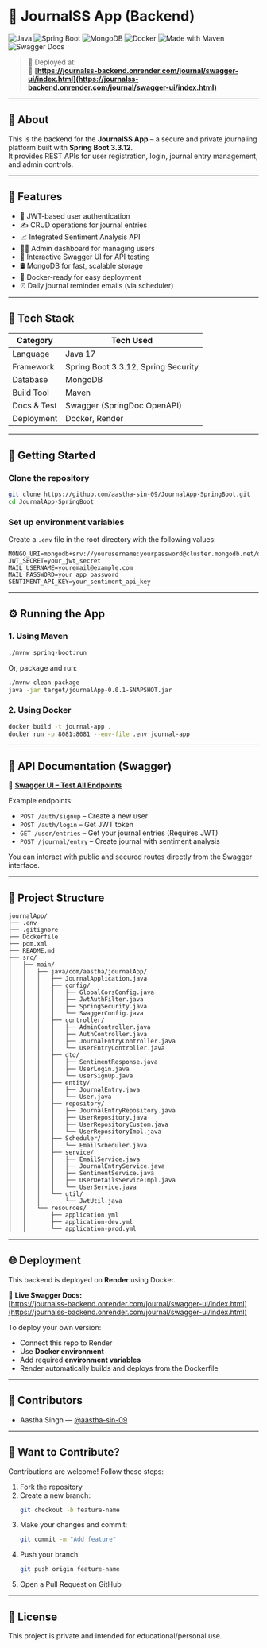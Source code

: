 
# 📝 JournalSS App (Backend)

![Java](https://img.shields.io/badge/Java-17-blue?logo=java)
![Spring Boot](https://img.shields.io/badge/Spring%20Boot-3.3.12-brightgreen?logo=springboot)
![MongoDB](https://img.shields.io/badge/MongoDB-Database-success?logo=mongodb)
![Docker](https://img.shields.io/badge/Dockerized-%E2%9C%94-blue?logo=docker)
![Made with Maven](https://img.shields.io/badge/Build-Maven-FF5733?logo=apachemaven)
![Swagger Docs](https://img.shields.io/badge/API-Swagger_UI-yellow?logo=swagger)

> 🚧 Deployed at:  
> 🔗 **[https://journalss-backend.onrender.com/journal/swagger-ui/index.html](https://journalss-backend.onrender.com/journal/swagger-ui/index.html)**
---

## 📖 About

This is the backend for the **JournalSS App** – a secure and private journaling platform built with **Spring Boot 3.3.12**.  
It provides REST APIs for user registration, login, journal entry management, and admin controls.

---

## 🚀 Features

- 🔐 JWT-based user authentication
- ✍️ CRUD operations for journal entries
- 📈 Integrated Sentiment Analysis API
- 👩‍💼 Admin dashboard for managing users
- 📄 Interactive Swagger UI for API testing
- 🛢️ MongoDB for fast, scalable storage
- 🐳 Docker-ready for easy deployment
- ⏰ Daily journal reminder emails (via scheduler)

---

## 🧱 Tech Stack

| Category      | Tech Used                           |
|---------------|-------------------------------------|
| Language      | Java 17                             |
| Framework     | Spring Boot 3.3.12, Spring Security |
| Database      | MongoDB                             |
| Build Tool    | Maven                               |
| Docs & Test   | Swagger (SpringDoc OpenAPI)         |
| Deployment    | Docker, Render                      |

---

## 🧪 Getting Started

### Clone the repository

```bash
git clone https://github.com/aastha-sin-09/JournalApp-SpringBoot.git
cd JournalApp-SpringBoot
```

### Set up environment variables

Create a `.env` file in the root directory with the following values:

```env
MONGO_URI=mongodb+srv://yourusername:yourpassword@cluster.mongodb.net/dbname
JWT_SECRET=your_jwt_secret
MAIL_USERNAME=youremail@example.com
MAIL_PASSWORD=your_app_password
SENTIMENT_API_KEY=your_sentiment_api_key
```

---

## ⚙️ Running the App

### 1. Using Maven

```bash
./mvnw spring-boot:run
```

Or, package and run:

```bash
./mvnw clean package
java -jar target/journalApp-0.0.1-SNAPSHOT.jar
```

### 2. Using Docker

```bash
docker build -t journal-app .
docker run -p 8081:8081 --env-file .env journal-app
```

---

## 📄 API Documentation (Swagger)

🔗 **[Swagger UI – Test All Endpoints](https://journalss-backend.onrender.com/journal/swagger-ui/index.html)**

Example endpoints:
- `POST /auth/signup` – Create a new user
- `POST /auth/login` – Get JWT token
- `GET /user/entries` – Get your journal entries (Requires JWT)
- `POST /journal/entry` – Create journal with sentiment analysis

You can interact with public and secured routes directly from the Swagger interface.

---

## 🧱 Project Structure

```
journalApp/
├── .env
├── .gitignore
├── Dockerfile
├── pom.xml
├── README.md
├── src/
│   ├── main/
│   │   ├── java/com/aastha/journalApp/
│   │   │   ├── JournalApplication.java
│   │   │   ├── config/
│   │   │   │   ├── GlobalCorsConfig.java
│   │   │   │   ├── JwtAuthFilter.java
│   │   │   │   ├── SpringSecurity.java
│   │   │   │   └── SwaggerConfig.java
│   │   │   ├── controller/
│   │   │   │   ├── AdminController.java
│   │   │   │   ├── AuthController.java
│   │   │   │   ├── JournalEntryController.java
│   │   │   │   └── UserEntryController.java
│   │   │   ├── dto/
│   │   │   │   ├── SentimentResponse.java
│   │   │   │   ├── UserLogin.java
│   │   │   │   └── UserSignUp.java
│   │   │   ├── entity/
│   │   │   │   ├── JournalEntry.java
│   │   │   │   └── User.java
│   │   │   ├── repository/
│   │   │   │   ├── JournalEntryRepository.java
│   │   │   │   ├── UserRepository.java
│   │   │   │   ├── UserRepositoryCustom.java
│   │   │   │   └── UserRepositoryImpl.java
│   │   │   ├── Scheduler/
│   │   │   │   └── EmailScheduler.java
│   │   │   ├── service/
│   │   │   │   ├── EmailService.java
│   │   │   │   ├── JournalEntryService.java
│   │   │   │   ├── SentimentService.java
│   │   │   │   ├── UserDetailsServiceImpl.java
│   │   │   │   └── UserService.java
│   │   │   └── util/
│   │   │       └── JwtUtil.java
│   │   └── resources/
│   │       ├── application.yml
│   │       ├── application-dev.yml
│   │       └── application-prod.yml
```

---

## 🌐 Deployment

This backend is deployed on **Render** using Docker.

🔗 **Live Swagger Docs:**  
[https://journalss-backend.onrender.com/journal/swagger-ui/index.html](https://journalss-backend.onrender.com/journal/swagger-ui/index.html)

To deploy your own version:
- Connect this repo to Render
- Use **Docker environment**
- Add required **environment variables**
- Render automatically builds and deploys from the Dockerfile
---

## 🤝 Contributors

- Aastha Singh — [@aastha-sin-09](https://github.com/aastha-sin-09)

---

## 🧩 Want to Contribute?

Contributions are welcome! Follow these steps:

1. Fork the repository
2. Create a new branch:  
   ```bash
   git checkout -b feature-name
   ```
3. Make your changes and commit:
   ```bash
   git commit -m "Add feature"
   ```
4. Push your branch:
   ```bash
   git push origin feature-name
   ```
5. Open a Pull Request on GitHub


---

## 📜 License

This project is private and intended for educational/personal use.
